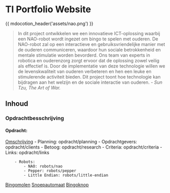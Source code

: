# TI Portfolio Website

{{ mdocotion_header('assets/nao.png') }}

> In dit project ontwikkelen we een innovatieve ICT-oplossing waarbij een NAO-robot wordt ingezet om bingo te spelen met ouderen. De NAO-robot zal op een interactieve en gebruiksvriendelijke manier met de ouderen communiceren, waardoor hun sociale betrokkenheid en mentale stimulatie worden bevorderd. Ons team van experts in robotica en ouderenzorg zorgt ervoor dat de oplossing zowel veilig als effectief is. Door de implementatie van deze technologie willen we de levenskwaliteit van ouderen verbeteren en hen een leuke en stimulerende activiteit bieden. Dit project toont hoe technologie kan bijdragen aan het welzijn en de sociale interactie van ouderen.
*- Sun Tzu, The Art of War.*

## Inhoud

### Opdrachtbesschrijving

#### Opdracht:

[Omschrijving](opdracht/assignment)
            - Planning: opdracht/planning
            - Opdrachtgevers: opdracht/clients
            - Betoog: opdracht/research
            - Criteria: opdracht/criteria
            - Links: opdracht/links
        
        - Robots:
            - NAO: robots/nao
            - Pepper: robots/pepper
            - Little Endian: robots/little-endian

[Bingomolen]()
[Snoepautomaat]()
[Bingoknop]()